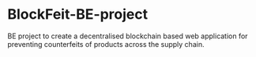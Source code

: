 # BlockFeit-BE-project
BE project to create a decentralised blockchain based web application for preventing counterfeits of products across the supply chain.

